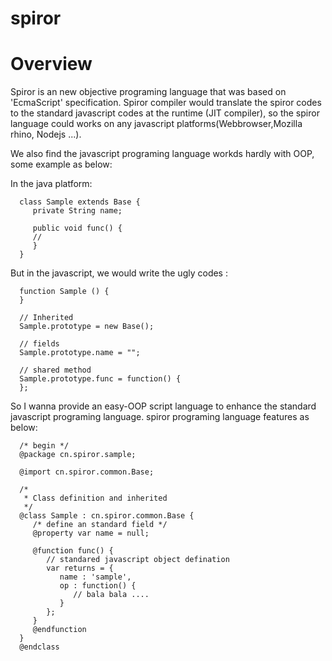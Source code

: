 spiror
======

Overview 
======

   Spiror is an new objective programing language that was based on 'EcmaScript' specification. Spiror compiler would 
translate the spiror codes to the standard javascript codes at the runtime (JIT compiler), so the spiror language could
works on any javascript platforms(Webbrowser,Mozilla rhino, Nodejs ...).

   We also find the javascript programing language workds hardly with OOP,  some example as below:
   
   In the java platform:
   
      class Sample extends Base {
         private String name;
      
         public void func() {
         //
         }
      }
   
   
   But in the javascript, we would write the ugly codes :
   
      function Sample () {
      }
   
      // Inherited
      Sample.prototype = new Base();
   
      // fields
      Sample.prototype.name = "";
   
      // shared method
      Sample.prototype.func = function() {
      };
    
  
   So I wanna provide an easy-OOP script language to enhance the standard javascript programing language.  spiror 
programing language features as below:

      /* begin */
      @package cn.spiror.sample;

      @import cn.spiror.common.Base;
      
      /*
       * Class definition and inherited 
       */
      @class Sample : cn.spiror.common.Base {
         /* define an standard field */
         @property var name = null;
         
         @function func() {
            // standared javascript object defination
            var returns = {
               name : 'sample',
               op : function() {
                  // bala bala ....
               }
            };
         }
         @endfunction
      }
      @endclass
   
  
